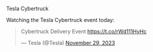 Tesla Cybertruck

Watching the Tesla Cybertruck event today:

<blockquote class="twitter-tweet" data-media-max-width="560"><p lang="en" dir="ltr">Cybertruck Delivery Event <a href="https://t.co/rWd111HvHc">https://t.co/rWd111HvHc</a></p>&mdash; Tesla (@Tesla) <a href="https://twitter.com/Tesla/status/1729954264540156295?ref_src=twsrc%5Etfw">November 29, 2023</a></blockquote> <script async src="https://platform.twitter.com/widgets.js" charset="utf-8"></script>